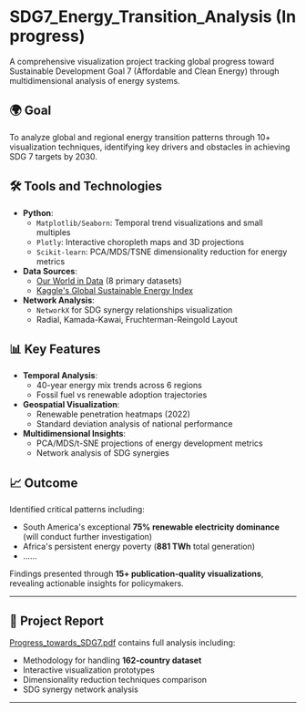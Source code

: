 # SDG7_Energy_Transition_Analysis  (In progress)

A comprehensive visualization project tracking global progress toward Sustainable Development Goal 7 (Affordable and Clean Energy) through multidimensional analysis of energy systems.

## 🌍 Goal  
To analyze global and regional energy transition patterns through 10+ visualization techniques, identifying key drivers and obstacles in achieving SDG 7 targets by 2030.

## 🛠️ Tools and Technologies  
- **Python**:  
  - `Matplotlib/Seaborn`: Temporal trend visualizations and small multiples  
  - `Plotly`: Interactive choropleth maps and 3D projections  
  - `Scikit-learn`: PCA/MDS/TSNE dimensionality reduction for energy metrics  
- **Data Sources**:  
  - [Our World in Data](https://ourworldindata.org) (8 primary datasets)  
  - [Kaggle's Global Sustainable Energy Index](https://www.kaggle.com/datasets/anshtanwar/global-data-on-sustainable-energy/data)  
- **Network Analysis**:  
  - `NetworkX` for SDG synergy relationships visualization
  - Radial, Kamada-Kawai, Fruchterman-Reingold Layout

## 📊 Key Features  
- **Temporal Analysis**:  
  - 40-year energy mix trends across 6 regions  
  - Fossil fuel vs renewable adoption trajectories  
- **Geospatial Visualization**:  
  - Renewable penetration heatmaps (2022)  
  - Standard deviation analysis of national performance  
- **Multidimensional Insights**:  
  - PCA/MDS/t-SNE projections of energy development metrics  
  - Network analysis of SDG synergies  

## 📈 Outcome  
Identified critical patterns including:  
- South America's exceptional **75% renewable electricity dominance**  (will conduct further investigation)
- Africa's persistent energy poverty (**881 TWh** total generation)
- ......

Findings presented through **15+ publication-quality visualizations**, revealing actionable insights for policymakers.  

---

## 📄 Project Report  
[Progress_towards_SDG7.pdf](https://github.com/[YourUsername]/SDG7_Energy_Transition_Analysis/blob/main/Reports/Progress_towards_SDG7.pdf) contains full analysis including:  
- Methodology for handling **162-country dataset**  
- Interactive visualization prototypes  
- Dimensionality reduction techniques comparison  
- SDG synergy network analysis  

---

